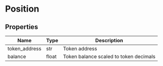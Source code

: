 # Position


## Properties
Name | Type | Description
------------ | ------------- | -------------
token_address | str | Token address
balance | float | Token balance scaled to token decimals

